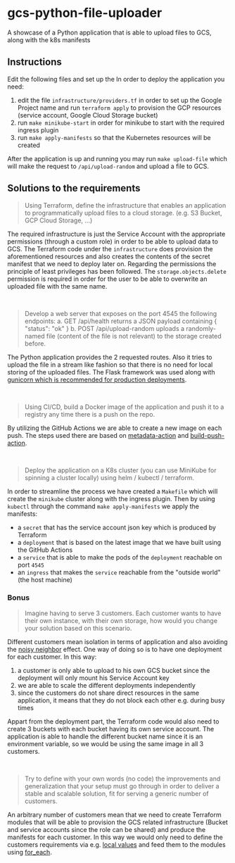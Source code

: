 # gcs-python-file-uploader
A showcase of a Python application that is able to upload files to GCS, along with the k8s manifests


## Instructions

Edit the following files and set up the In order to deploy the application you need:
1. edit the file `infrastructure/providers.tf` in order to set up the Google Project name and run `terraform apply` to provision the GCP resources (service account, Google Cloud Storage bucket)
2. run `make minikube-start` in order for minikube to start with the required ingress plugin
3. run `make apply-manifests` so that the Kubernetes resources will be created

After the application is up and running you may run `make upload-file` which will make the request to `/api/upload-random` and upload a file to GCS.


## Solutions to the requirements

> Using Terraform, define the infrastructure that enables an application to programmatically upload files to a cloud storage. (e.g. S3 Bucket, GCP Cloud Storage, ...)

The required infrastructure is just the Service Account with the appropriate permissions (through a custom role) in order to be able to upload data to GCS. The Terraform code under the `infrastructure` does provision the aforementioned resources and also creates the contents of the secret manifest that we need to deploy later on. Regarding the permissions the principle of least privileges has been followed. The `storage.objects.delete` permission is required in order for the user to be able to overwrite an uploaded file with the same name. 

&nbsp;
&nbsp;

> Develop a web server that exposes on the port 4545 the following endpoints:
>a. GET /api/health returns a JSON payload containing { "status": "ok" }
>b. POST /api/upload-random uploads a randomly-named file (content of the file is not relevant) to the storage created before.

The Python application provides the 2 requested routes. Also it tries to upload the file in a stream like fashion so that there is no need for local storing of the uploaded files. The Flask framework was used along with [gunicorn which is recommended for production deployments](https://flask.palletsprojects.com/en/2.3.x/deploying/). 

&nbsp;
&nbsp;

> Using CI/CD, build a Docker image of the application and push it to a registry any time there is a push on the repo.

By utilizing the GitHub Actions we are able to create a new image on each push. The steps used there are based on [metadata-action](https://github.com/docker/metadata-action) and [build-push-action](https://github.com/docker/build-push-action).

&nbsp;
&nbsp;

> Deploy the application on a K8s cluster (you can use MiniKube for spinning a cluster locally) using helm / kubectl / terraform. 

In order to streamline the process we have created a `Makefile` which will create the `minikube` cluster along with the ingress plugin. Then by using `kubectl` through the command `make apply-manifests` we apply the manifests:
* a `secret` that has the service account json key which is produced by Terraform
* a `deployment` that is based on the latest image that we have built using the GitHub Actions
* a `service` that is able to make the pods of the `deployment` reachable on port `4545`
* an `ingress` that makes the `service` reachable from the "outside world" (the host machine) 


### Bonus

> Imagine having to serve 3 customers. Each customer wants to have their own instance, with their own storage, how would you change your solution based on this scenario.

Different customers mean isolation in terms of application and also avoiding the [noisy neighbor](https://www.techtarget.com/searchcloudcomputing/definition/noisy-neighbor-cloud-computing-performance) effect. One way of doing so is to have one deployment for each customer. In this way:
1. a customer is only able to upload to his own GCS bucket since the deployment will only mount his Service Account key
2. we are able to scale the different deployments independently
3. since the customers do not share direct resources in the same application, it means that they do not block each other e.g. during busy times  

Appart from the deployment part, the Terraform code would also need to create 3 buckets with each bucket having its own service account. The application is able to handle the different bucket name since it is an environment variable, so we would be using the same image in all 3 customers.

&nbsp;
&nbsp;

> Try to define with your own words (no code) the improvements and generalization that your setup must go through in order to deliver a stable and scalable solution, fit for serving a generic number of customers.

An arbitrary number of customers mean that we need to create Terraform modules that will be able to provision the GCS related infrastructure (Bucket and service accounts since the role can be shared) and produce the manifests for each customer. In this way we would only need to define the customers requirements via e.g. [local values](https://developer.hashicorp.com/terraform/language/values/locals) and feed them to the modules using [for_each](https://developer.hashicorp.com/terraform/language/meta-arguments/for_each). 